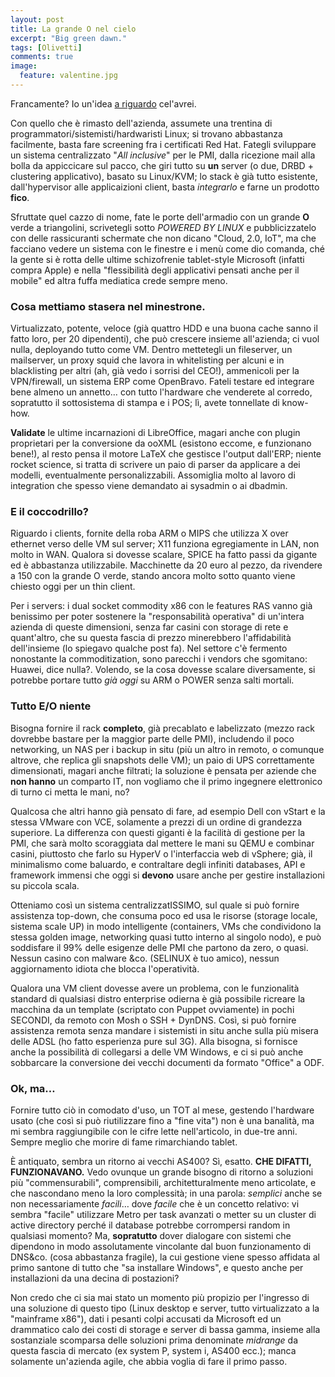 ```yaml
---
layout: post
title: La grande O nel cielo
excerpt: "Big green dawn."
tags: [Olivetti]
comments: true
image:
  feature: valentine.jpg
---
```


Francamente? Io un'idea [a riguardo](http://www.ilfattoquotidiano.it/2015/06/08/olivetti-30-milioni-di-perdite-lanno-da-10-anni-poche-idee-e-tanti-esuberi/1748088/) cel'avrei.

Con quello che è rimasto dell'azienda, assumete una trentina di programmatori/sistemisti/hardwaristi Linux; si trovano abbastanza facilmente, basta fare screening fra i certificati Red Hat.
Fategli sviluppare un sistema centralizzato "*All inclusive*" per le PMI, dalla ricezione mail alla bolla da appiccicare sul pacco, che giri tutto su **un** server (o due, DRBD + clustering applicativo), basato su Linux/KVM; lo stack è già tutto esistente, dall'hypervisor alle applicaizioni client, basta *integrarlo* e farne un prodotto **fico**.

Sfruttate quel cazzo di nome, fate le porte dell'armadio con un grande **O** verde a triangolini, scrivetegli sotto *POWERED BY LINUX* e pubblicizzatelo con delle rassicuranti schermate che non dicano "Cloud, 2.0, IoT", ma che facciano vedere un sistema con le finestre e i menù come dio comanda, ché la gente si è rotta delle ultime schizofrenie tablet-style Microsoft (infatti compra Apple) e nella "flessibilità degli applicativi pensati anche per il mobile" ed altra fuffa mediatica crede sempre meno.

### Cosa mettiamo stasera nel minestrone.
Virtualizzato, potente, veloce (già quattro HDD e una buona cache sanno il fatto loro, per 20 dipendenti), che può crescere insieme all'azienda; ci vuol nulla, deployando tutto come VM.
Dentro mettetegli un fileserver, un mailserver, un proxy squid che lavora in whitelisting per alcuni e in blacklisting per altri (ah, già vedo i sorrisi del CEO!), ammenicoli per la VPN/firewall, un sistema ERP come OpenBravo. Fateli testare ed integrare bene almeno un annetto… con tutto l'hardware che venderete al corredo, sopratutto il sottosistema di stampa e i POS; lì, avete tonnellate di know-how.

**Validate** le ultime incarnazioni di LibreOffice, magari anche con plugin proprietari per la conversione da ooXML (esistono eccome, e funzionano bene!), al resto pensa il motore LaTeX che gestisce l'output dall'ERP; niente rocket science, si tratta di scrivere un paio di parser da applicare a dei modelli, eventualmente personalizzabili.
Assomiglia molto al lavoro di integration che spesso viene demandato ai sysadmin o ai dbadmin.

### E il coccodrillo?
Riguardo i clients, fornite della roba ARM o MIPS che utilizza X over ethernet verso delle VM sul server; X11 funziona egregiamente in LAN, non molto in WAN. Qualora si dovesse scalare, SPICE ha fatto passi da gigante ed è abbastanza utilizzabile. Macchinette da 20 euro al pezzo, da rivendere a 150 con la grande O verde, stando ancora molto sotto quanto viene chiesto oggi per un thin client.

Per i servers: i dual socket commodity x86 con le features RAS vanno già benissimo per poter sostenere la "responsabilità operativa" di un'intera azienda di queste dimensioni, senza far casini con storage di rete e quant'altro, che su questa fascia di prezzo minerebbero l'affidabilità dell'insieme (lo spiegavo qualche post fa). Nel settore c'è fermento nonostante la commoditization, sono parecchi i vendors che sgomitano: Huawei, dice nulla?. Volendo, se la cosa dovesse scalare diversamente, si potrebbe portare tutto *già oggi* su ARM o POWER senza salti mortali.

### Tutto E/O niente
Bisogna fornire il rack **completo**, già precablato e labelizzato (mezzo rack dovrebbe bastare per la maggior parte delle PMI), includendo il poco networking, un NAS per i backup in situ (più un altro in remoto, o comunque altrove, che replica gli snapshots delle VM); un paio di UPS correttamente dimensionati, magari anche filtrati; la soluzione è pensata per aziende che **non hanno** un comparto IT, non vogliamo che il primo ingegnere elettronico di turno ci metta le mani, no? 

Qualcosa che altri hanno già pensato di fare, ad esempio Dell con vStart e la stessa VMware con VCE, solamente a prezzi di un ordine di grandezza superiore. La differenza con questi giganti è la facilità di gestione per la PMI, che sarà molto scoraggiata dal mettere le mani su QEMU e combinar casini, piuttosto che farlo su HyperV o l'interfaccia web di vSphere; già, il minimalismo come baluardo, e contraltare degli infiniti databases, API e framework immensi che oggi si **devono** usare anche per gestire installazioni su piccola scala.

Otteniamo così un sistema centralizzatISSIMO, sul quale si può fornire assistenza top-down, che consuma poco ed usa le risorse (storage locale, sistema scale UP) in modo intelligente (containers, VMs che condividono la stessa golden image, networking quasi tutto interno al singolo nodo), e può soddisfare il 99% delle esigenze delle PMI che partono da zero, o quasi. Nessun casino con malware &co. (SELINUX è tuo amico), nessun aggiornamento idiota che blocca l'operatività. 

Qualora una VM client dovesse avere un problema, con le funzionalità standard di qualsiasi distro enterprise odierna è già possibile ricreare la macchina da un template (scriptato con Puppet ovviamente) in pochi SECONDI, da remoto con Mosh o SSH + DynDNS. Così, si può fornire assistenza remota senza mandare i sistemisti in situ anche sulla più misera delle ADSL (ho fatto esperienza pure sul 3G).
Alla bisogna, si fornisce anche la possibilità di collegarsi a delle VM Windows, e ci si può anche sobbarcare la conversione dei vecchi documenti da formato "Office" a ODF.

### Ok, ma…
Fornire tutto ciò in comodato d'uso, un TOT al mese, gestendo l'hardware usato (che così si può riutilizzare fino a "fine vita") non è una banalità, ma mi sembra raggiungibile con le cifre lette nell'articolo, in due-tre anni. Sempre meglio che morire di fame rimarchiando tablet.

È antiquato, sembra un ritorno ai vecchi AS400? Sì, esatto. **CHE DIFATTI, FUNZIONAVANO.**
Vedo ovunque un grande bisogno di ritorno a soluzioni più "commensurabili", comprensibili, architetturalmente meno articolate, e che nascondano meno la loro complessità; in una parola: *semplici* anche se non necessariamente *facili*… dove *facile* che è un concetto relativo: vi sembra "facile" utilizzare Metro per task avanzati o metter su un cluster di active directory perché il database potrebbe corrompersi random in qualsiasi momento? Ma, **sopratutto** dover dialogare con sistemi che dipendono in modo assolutamente vincolante dal buon funzionamento di DNS&co. (cosa abbastanza fragile), la cui gestione viene spesso affidata al primo santone di tutto che "sa installare Windows", e questo anche per installazioni da una decina di postazioni?

Non credo che ci sia mai stato un momento più propizio per l'ingresso di una soluzione di questo tipo (Linux desktop e server, tutto virtualizzato a la "mainframe x86"), dati i pesanti colpi accusati da Microsoft ed un drammatico calo dei costi di storage e server di bassa gamma, insieme alla sostanziale scomparsa delle soluzioni prima denominate *midrange* da questa fascia di mercato (ex system P, system i, AS400 ecc.); manca solamente un'azienda agile, che abbia voglia di fare il primo passo.
